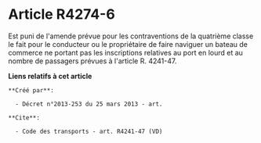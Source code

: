 # Article R4274-6

Est puni de l'amende prévue pour les contraventions de la quatrième classe le fait pour le conducteur ou le propriétaire de
faire naviguer un bateau de commerce ne portant pas les inscriptions relatives au port en lourd et au nombre de passagers
prévues à l'article R. 4241-47.

**Liens relatifs à cet article**

	**Créé par**:

	  - Décret n°2013-253 du 25 mars 2013 - art.

	**Cite**:

	  - Code des transports - art. R4241-47 (VD)
